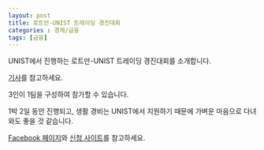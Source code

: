 ```yaml
---
layout: post
title: 로트만-UNIST 트레이딩 경진대회
categories : 경제/금융
tags: [금융]
---
```


UNIST에서 진행하는 로트만-UNIST 트레이딩 경진대회를 소개합니다.

[기사](http://www.yonhapnews.co.kr/bulletin/2017/06/21/0200000000AKR20170621043500057.HTML?sns=fb)를 참고하세요.

3인이 1팀을 구성하여 참가할 수 있습니다.

1박 2일 동안 진행되고, 생활 경비는 UNIST에서 지원하기 때문에 가벼운 마음으로 다녀와도 좋을 것 같습니다.

[Facebook 페이지](https://www.facebook.com/trading.unist/?hc_ref=NEWSFEED)와 [신청 사이트](https://docs.google.com/forms/d/e/1FAIpQLSemEWAxbZjnwhnNUJxxeKXFjjDGsK2VGqpPFb5mVwGdLa3QFw/viewform)를 참고하세요.
